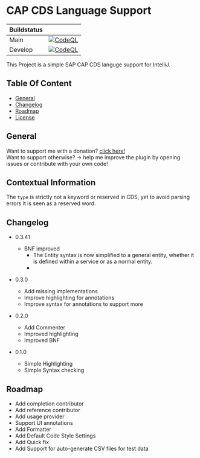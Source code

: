 # CAP CDS Language Support
| Buildstatus |                                                                                                                                                                                                  |
|-------------|--------------------------------------------------------------------------------------------------------------------------------------------------------------------------------------------------|
| Main        | [![CodeQL](https://github.com/TheYaINN/CDS-Plugin/actions/workflows/codeql-analysis.yml/badge.svg?branch=master)](https://github.com/TheYaINN/CDS-Plugin/actions/workflows/codeql-analysis.yml)  |
| Develop     | [![CodeQL](https://github.com/TheYaINN/CDS-Plugin/actions/workflows/codeql-analysis.yml/badge.svg?branch=develop)](https://github.com/TheYaINN/CDS-Plugin/actions/workflows/codeql-analysis.yml) |

This Project is a simple SAP CAP CDS languge support for IntelliJ.

## Table Of Content
* [General](#general)
* [Changelog](#changelog)
* [Roadmap](#roadmap)
* [License](./LICENSE)

## General

Want to support me with a donation? <a href="https://www.paypal.com/donate/?hosted_button_id=ZF95ZSZUWBCR8">click
here!</a> <br>
Want to support otherwise? -> help me improve the plugin by opening issues or contribute with your own code!

## Contextual Information

The `type` is strictly not a keyword or reserved in CDS, yet to avoid parsing errors it is seen as a reserved word.

## Changelog

* 0.3.41
  * BNF improved
    * The Entity syntax is now simplified to a general entity, whether it is defined within a service or as a normal
      entity.
    *

* 0.3.0
  * Add missing implementations
  * Improve highlighting for annotations
  * Improve syntax for annotations to support more</li>

* 0.2.0
  * Add Commenter
  * Improved highlighting
  * Improved BNF

* 0.1.0
  * Simple Highlighting
  * Simple Syntax checking

## Roadmap
* Add completion contributor
* Add reference contributor
* Add usage provider
* Support UI annotations
* Add Formatter
* Add Default Code Style Settings
* Add Quick fix
* Add Support for auto-generate CSV files for test data